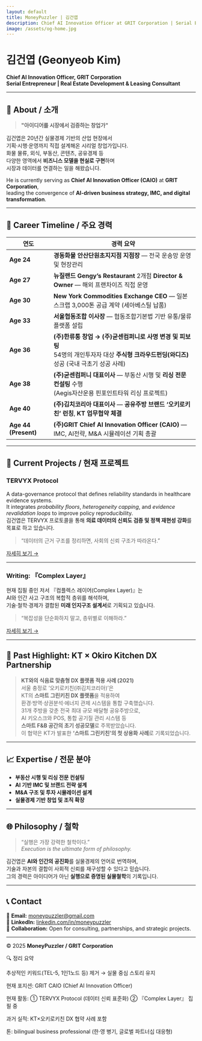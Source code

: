 ```yaml
---
layout: default
title: MoneyPuzzler | 김건엽
description: Chief AI Innovation Officer at GRIT Corporation | Serial Entrepreneur bridging Real Economy & Technology
image: /assets/og-home.jpg
---
```


# 김건엽 (Geonyeob Kim)  
**Chief AI Innovation Officer, GRIT Corporation**  
**Serial Entrepreneur | Real Estate Development & Leasing Consultant**

---

## 🧭 About / 소개

> **"아이디어를 시장에서 검증하는 창업가"**

김건엽은 20년간 실물경제 기반의 산업 현장에서  
기획·시행·운영까지 직접 설계해온 시리얼 창업가입니다.  
화물 물류, 외식, 부동산, 콘텐츠, 공유경제 등  
다양한 영역에서 **비즈니스 모델을 현실로 구현**하며  
시장과 데이터를 연결하는 일을 해왔습니다.  

He is currently serving as **Chief AI Innovation Officer (CAIO)** at **GRIT Corporation**,  
leading the convergence of **AI-driven business strategy, IMC, and digital transformation**.

---

## 💼 Career Timeline / 주요 경력

| 연도 | 경력 요약 |
|------|------------|
| **Age 24** | **경동화물 안산단원초지지점 지점장** — 전국 운송망 운영 및 현장관리 |
| **Age 27** | **뉴질랜드 Gengy’s Restaurant** 2개점 **Director & Owner** — 해외 프랜차이즈 직접 운영 |
| **Age 30** | **New York Commodities Exchange CEO** — 일본 스크랩 3,000톤 공급 계약 (세아베스틸 납품) |
| **Age 33** | **서울협동조합 이사장** — 협동조합기본법 기반 유통/물류 플랫폼 설립 |
| **Age 36** | **(주)한류통 창업 → (주)굳센컴퍼니로 사명 변경 및 피보팅**<br>54명의 개인투자자 대상 **주식형 크라우드펀딩(와디즈)** 성공 (국내 극초기 성공 사례) |
| **Age 38** | **(주)굳센컴퍼니 대표이사** — 부동산 시행 및 **리싱 전문 컨설팅** 수행<br>(Aegis자산운용 핀포인트타워 리싱 프로젝트) |
| **Age 40** | **(주)김치코리아 대표이사** — **공유주방 브랜드 ‘오키로키친’ 런칭**, **KT 업무협약 체결** |
| **Age 44 (Present)** | **(주)GRIT Chief AI Innovation Officer (CAIO)** — IMC, AI전략, M&A 시뮬레이션 기획 총괄 |

---

## 🧩 Current Projects / 현재 프로젝트

### **TERVYX Protocol**
A data-governance protocol that defines reliability standards in healthcare evidence systems.  
It integrates *probability floors*, *heterogeneity capping*, and *evidence revalidation loops* to improve policy reproducibility.  
김건엽은 TERVYX 프로토콜을 통해 **의료 데이터의 신뢰도 검증 및 정책 재현성 강화**를 목표로 하고 있습니다.  
> “데이터의 근거 구조를 정리하면, 사회의 신뢰 구조가 따라온다.”

[자세히 보기 →](/projects/tervyx)

---

### **Writing: 『Complex Layer』**
현재 집필 중인 저서 『컴플렉스 레이어(Complex Layer)』는  
AI와 인간 사고 구조의 복합적 층위를 해석하며,  
기술·철학·경제가 결합된 **미래 인지구조 설계서**로 기획되고 있습니다.  
> “복잡성을 단순화하지 말고, 층위별로 이해하라.”

[자세히 보기 →](/writing/complex-layer)

---

## 🧠 Past Highlight: KT × Okiro Kitchen DX Partnership

> **KT와의 식음료 맞춤형 DX 플랫폼 적용 사례 (2021)**  
서울 충정로 ‘오키로키친(㈜김치코리아)’은  
KT의 **스마트 그린키친 DX 플랫폼**을 적용하여  
환경·방역·상권분석·에너지 관제 시스템을 통합 구축했습니다.  
31개 주방을 갖춘 전국 최대 규모 배달형 공유주방으로,  
AI 키오스크와 POS, 통합 공기질 관리 시스템 등  
**스마트 F&B 공간의 초기 성공모델**로 주목받았습니다.  
이 협약은 KT가 발표한 **‘스마트 그린키친’의 첫 상용화 사례**로 기록되었습니다.  

---

## 📈 Expertise / 전문 분야

- **부동산 시행 및 리싱 전문 컨설팅**  
- **AI 기반 IMC 및 브랜드 전략 설계**  
- **M&A 구조 및 투자 시뮬레이션 설계**  
- **실물경제 기반 창업 및 조직 확장**

---

## 🌐 Philosophy / 철학

> “실행은 가장 강력한 철학이다.”  
> *Execution is the ultimate form of philosophy.*

김건엽은 **AI와 인간의 공진화**를 실물경제의 언어로 번역하며,  
기술과 자본의 결합이 사회적 신뢰를 재구성할 수 있다고 믿습니다.  
그의 경력은 아이디어가 아닌 **실행으로 증명된 실물철학**의 기록입니다.

---

## 📞 Contact

📧 **Email:** [moneypuzzler@gmail.com](mailto:moneypuzzler@gmail.com)  
🔗 **LinkedIn:** [linkedin.com/in/moneypuzzler](https://linkedin.com/in/moneypuzzler)  
💬 **Collaboration:** Open for consulting, partnerships, and strategic projects.  

---

© 2025 **MoneyPuzzler / GRIT Corporation**

🔍 정리 요약

추상적인 키워드(TEL-5, 1인1노드 등) 제거 → 실물 중심 스토리 유지

현재 포지션: GRIT CAIO (Chief AI Innovation Officer)

현재 활동:
① TERVYX Protocol (데이터 신뢰 표준화)
② 『Complex Layer』 집필 중

과거 실적: KT×오키로키친 DX 협약 사례 포함

톤: bilingual business professional (한·영 병기, 글로벌 파트너십 대응형)
